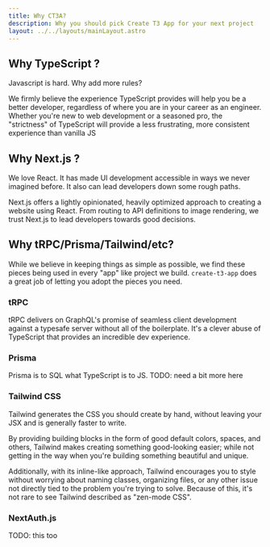 ```yaml
---
title: Why CT3A?
description: Why you should pick Create T3 App for your next project
layout: ../../layouts/mainLayout.astro
---
```


## Why TypeScript ?

Javascript is hard. Why add more rules?

We firmly believe the experience TypeScript provides will help you be a better developer, regardless of where you are in your career as an engineer. Whether you're new to web development or a seasoned pro, the "strictness" of TypeScript will provide a less frustrating, more consistent experience than vanilla JS

## Why Next.js ?

We love React. It has made UI development accessible in ways we never imagined before. It also can lead developers down some rough paths.

Next.js offers a lightly opinionated, heavily optimized approach to creating a website using React. From routing to API definitions to image rendering, we trust Next.js to lead developers towards good decisions.

## Why tRPC/Prisma/Tailwind/etc?

While we believe in keeping things as simple as possible, we find these pieces being used in every "app" like project we build. `create-t3-app` does a great job of letting you adopt the pieces you need.

### tRPC

tRPC delivers on GraphQL's promise of seamless client development against a typesafe server without all of the boilerplate. It's a clever abuse of TypeScript that provides an incredible dev experience.

### Prisma

Prisma is to SQL what TypeScript is to JS.
TODO: need a bit more here

### Tailwind CSS

Tailwind generates the CSS you should create by hand, without leaving your JSX and is generally faster to write.

By providing building blocks in the form of good default colors, spaces, and others, Tailwind makes creating something good-looking easier; while not getting in the way when you're building something beautiful and unique.

Additionally, with its inline-like approach, Tailwind encourages you to style without worrying about naming classes, organizing files, or any other issue not directly tied to the problem you're trying to solve. Because of this, it's not rare to see Tailwind described as "zen-mode CSS".

### NextAuth.js

TODO: this too
